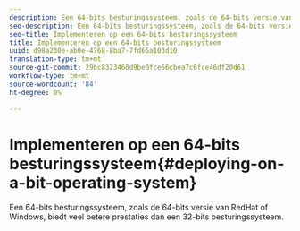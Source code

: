 ```yaml
---
description: Een 64-bits besturingssysteem, zoals de 64-bits versie van RedHat of Windows, biedt veel betere prestaties dan een 32-bits besturingssysteem.
seo-description: Een 64-bits besturingssysteem, zoals de 64-bits versie van RedHat of Windows, biedt veel betere prestaties dan een 32-bits besturingssysteem.
seo-title: Implementeren op een 64-bits besturingssysteem
title: Implementeren op een 64-bits besturingssysteem
uuid: d98a230e-ab0e-4768-8ba7-7fd65a103d10
translation-type: tm+mt
source-git-commit: 29bc8323460d9be0fce66cbea7c6fce46df20d61
workflow-type: tm+mt
source-wordcount: '84'
ht-degree: 0%

---
```



# Implementeren op een 64-bits besturingssysteem{#deploying-on-a-bit-operating-system}

Een 64-bits besturingssysteem, zoals de 64-bits versie van RedHat of Windows, biedt veel betere prestaties dan een 32-bits besturingssysteem.

